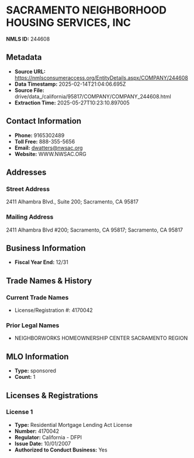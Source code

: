 # SACRAMENTO NEIGHBORHOOD HOUSING SERVICES, INC

**NMLS ID:** 244608

## Metadata
- **Source URL:** https://nmlsconsumeraccess.org/EntityDetails.aspx/COMPANY/244608
- **Data Timestamp:** 2025-02-14T21:04:06.695Z
- **Source File:** drive/data_/california/95817/COMPANY/COMPANY_244608.html
- **Extraction Time:** 2025-05-27T10:23:10.897005

## Contact Information
- **Phone:** 9165302489
- **Toll Free:** 888-355-5656
- **Email:** dwatters@nwsac.org
- **Website:** WWW.NWSAC.ORG

## Addresses
### Street Address
2411 Alhambra Blvd., Suite 200; Sacramento, CA 95817

### Mailing Address
2411 Alhambra Blvd #200; Sacramento, CA 95817; Sacramento, CA 95817

## Business Information
- **Fiscal Year End:** 12/31

## Trade Names & History
### Current Trade Names
- License/Registration #: 4170042

### Prior Legal Names
- NEIGHBORWORKS HOMEOWNERSHIP CENTER SACRAMENTO REGION

## MLO Information
- **Type:** sponsored
- **Count:** 1

## Licenses & Registrations

### License 1
- **Type:** Residential Mortgage Lending Act License
- **Number:** 4170042
- **Regulator:** California - DFPI
- **Issue Date:** 10/01/2007
- **Authorized to Conduct Business:** Yes
